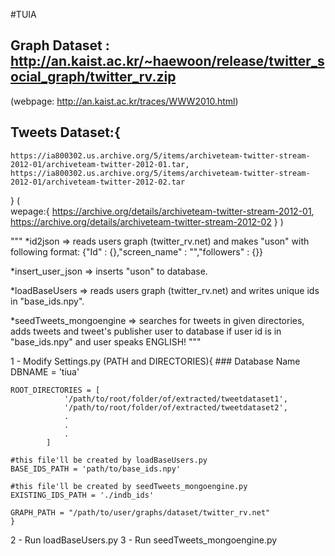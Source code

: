 #TUIA

## Graph Dataset : http://an.kaist.ac.kr/~haewoon/release/twitter_social_graph/twitter_rv.zip
(webpage: http://an.kaist.ac.kr/traces/WWW2010.html)

## Tweets Dataset:{
    https://ia800302.us.archive.org/5/items/archiveteam-twitter-stream-2012-01/archiveteam-twitter-2012-01.tar,
    https://ia800302.us.archive.org/5/items/archiveteam-twitter-stream-2012-01/archiveteam-twitter-2012-02.tar
}
(   
    wepage:{
        https://archive.org/details/archiveteam-twitter-stream-2012-01,
        https://archive.org/details/archiveteam-twitter-stream-2012-02
    }
)

"""
*id2json => reads users graph (twitter_rv.net) and makes "uson" with following format:
            {"Id" : {},"screen_name" : "","followers" : {}}


*insert_user_json => inserts "uson" to database.

*loadBaseUsers => reads users graph (twitter_rv.net) and writes unique ids in "base_ids.npy".

*seedTweets_mongoengine => searches for tweets in given directories, adds tweets and tweet's publisher user to database if user id is in "base_ids.npy" and user speaks ENGLISH!
"""

1 - Modify Settings.py (PATH and DIRECTORIES){
    ### Database Name
    DBNAME = 'tiua'

    ROOT_DIRECTORIES = [
                '/path/to/root/folder/of/extracted/tweetdataset1',
                '/path/to/root/folder/of/extracted/tweetdataset2',
                .
                .
                .
            ]

    #this file'll be created by loadBaseUsers.py
    BASE_IDS_PATH = 'path/to/base_ids.npy'

    #this file'll be created by seedTweets_mongoengine.py
    EXISTING_IDS_PATH = './indb_ids'

    GRAPH_PATH = "/path/to/user/graphs/dataset/twitter_rv.net"
    }
2 - Run loadBaseUsers.py
3 - Run seedTweets_mongoengine.py
